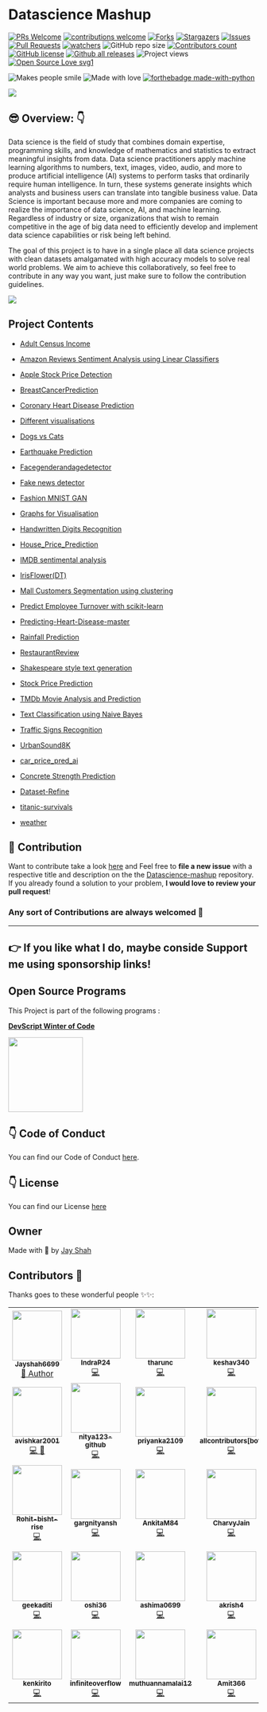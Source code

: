 # Datascience Mashup

 [![PRs Welcome](https://img.shields.io/badge/PRs-welcome-brightgreen.svg?style=flat-square)](http://makeapullrequest.com) 
 [![contributions welcome](https://img.shields.io/badge/contributions-welcome-brightgreen.svg?style=flat)](https://github.com/Jayshah6699/datascience-mashup/issues) 
 [![Forks](https://img.shields.io/github/forks/Jayshah6699/datascience-mashup?label=FORK&style=social)](https://github.com/Jayshah6699/datascience-mashup/network/members) 
 [![Stargazers](https://img.shields.io/github/stars/Jayshah6699/datascience-mashup?style=social)](https://github.com/Jayshah6699/datascience-mashup/stargazers) 
 [![Issues](https://img.shields.io/github/issues/Jayshah6699/datascience-mashup?logo=github)](https://github.com/Jayshah6699/datascience-mashup/issues) 
 [![Pull Requests](https://img.shields.io/github/issues-pr/Jayshah6699/datascience-mashup?color=blue&logo=github)](https://github.com/Jayshah6699/datascience-mashup/pulls) 
 [![watchers](https://img.shields.io/github/watchers/Jayshah6699/datascience-mashup?style=social)](https://github.com/Jayshah6699/datascience-mashup/watchers) 
 ![GitHub repo size](https://img.shields.io/github/repo-size/Jayshah6699/datascience-mashup?logo=github&style=social)
[![Contributors count](https://img.shields.io/github/contributors/Jayshah6699/datascience-mashup.svg)](https://GitHub.com/Jayshah6699/datascience-mashup/graphs/contributors/)
[![GitHub license](https://img.shields.io/github/license/Jayshah6699/datascience-mashup.svg)](https://github.com/Jayshah6699/datascience-mashup/blob/master/LICENSE)
[![Github all releases](https://img.shields.io/github/downloads/Jayshah6699/datascience-mashup/total.svg)](https://GitHub.com/Jayshah6699/datascience-mashup/releases/)
![Project views](https://gpvc.arturio.dev/Jayshah6699)
[![Open Source Love svg1](https://badges.frapsoft.com/os/v1/open-source.svg?v=103)](https://github.com/ellerbrock/open-source-badges/)


![Makes people smile](https://forthebadge.com/images/badges/makes-people-smile.svg)
![Made with love](https://forthebadge.com/images/badges/built-with-love.svg)
[![forthebadge made-with-python](http://ForTheBadge.com/images/badges/made-with-python.svg)](https://www.python.org/)

<img src=https://www.uat.edu/media/data-science-banner.png>


## :sunglasses:  Overview: :point_down:

Data science is the field of study that combines domain expertise, programming skills, and knowledge of mathematics and statistics to extract meaningful insights from data. Data science practitioners apply machine learning algorithms to numbers, text, images, video, audio, and more to produce artificial intelligence (AI) systems to perform tasks that ordinarily require human intelligence. In turn, these systems generate insights which analysts and business users can translate into tangible business value. Data Science is important because more and more companies are coming to realize the importance of data science, AI, and machine learning. Regardless of industry or size, organizations that wish to remain competitive in the age of big data need to efficiently develop and implement data science capabilities or risk being left behind.

The goal of this project is to have in a single place all data science projects with clean datasets amalgamated with high accuracy models to solve real world problems. We aim to achieve this collaboratively, so feel free to contribute in any way you want, just make sure to follow the contribution guidelines.

<img src=https://miro.medium.com/max/1104/0*8BYyKQB9Jjzbc9yD> 

## Project Contents


- [Adult Census Income](https://github.com/Jayshah6699/datascience-mashup/tree/main/Adult%20Census%20Income)

- [Amazon Reviews Sentiment Analysis using Linear Classifiers](https://github.com/Jayshah6699/datascience-mashup/tree/main/Amazon%20Reviews%20Sentiment%20Analysis%20using%20Linear%20Classifiers)

- [Apple Stock Price Detection](https://github.com/Jayshah6699/datascience-mashup/tree/main/Apple%20Stock%20Price%20Detection)

- [BreastCancerPrediction](https://github.com/Jayshah6699/datascience-mashup/tree/main/BreastCancerPrediction)

- [Coronary Heart Disease Prediction](https://github.com/Jayshah6699/datascience-mashup/tree/main/Coronary%20Heart%20Disease%20Prediction)

- [Different visualisations](https://github.com/Jayshah6699/datascience-mashup/tree/main/Different%20visualisations)

- [Dogs vs Cats](https://github.com/Jayshah6699/datascience-mashup/tree/main/Dogs%20vs%20Cats)

- [Earthquake Prediction](https://github.com/Jayshah6699/datascience-mashup/tree/main/Earthquake%20Prediction)

- [Facegenderandagedetector](https://github.com/Jayshah6699/datascience-mashup/tree/main/Facegenderandagedetector)

- [Fake news detector](https://github.com/Jayshah6699/datascience-mashup/tree/main/Fake%20news%20detector)

- [Fashion MNIST GAN](https://github.com/Jayshah6699/datascience-mashup/tree/main/Fashion%20MNIST%20GAN)

- [Graphs for Visualisation](https://github.com/Jayshah6699/datascience-mashup/tree/main/Graphs%20for%20Visualisation)

- [Handwritten Digits Recognition](https://github.com/Jayshah6699/datascience-mashup/tree/main/Handwritten%20Digits%20Recognition)

- [House_Price_Prediction](https://github.com/Jayshah6699/datascience-mashup/tree/main/House_Price_Prediction)

- [IMDB sentimental analysis](https://github.com/Jayshah6699/datascience-mashup/tree/main/IMDB%20sentimental%20analysis)

- [IrisFlower(DT)](https://github.com/Jayshah6699/datascience-mashup/tree/main/IrisFlower(DT))

- [Mall Customers Segmentation using clustering](https://github.com/Jayshah6699/datascience-mashup/tree/main/Mall%20Customers%20Segmentation%20using%20clustering)

- [Predict Employee Turnover with scikit-learn](https://github.com/Jayshah6699/datascience-mashup/tree/main/Predict%20Employee%20Turnover%20with%20scikit-learn)

- [Predicting-Heart-Disease-master](https://github.com/Jayshah6699/datascience-mashup/tree/main/Predicting-Heart-Disease-master)

- [Rainfall Prediction](https://github.com/Jayshah6699/datascience-mashup/tree/main/Rainfall%20Prediction)

- [RestaurantReview](https://github.com/Jayshah6699/datascience-mashup/tree/main/RestaurantReview)

- [Shakespeare style text generation](https://github.com/Jayshah6699/datascience-mashup/tree/main/Shakespeare%20style%20text%20generation)

- [Stock Price Prediction](https://github.com/Jayshah6699/datascience-mashup/tree/main/Stock%20Price%20Prediction)

- [TMDb Movie Analysis and Prediction](https://github.com/Jayshah6699/datascience-mashup/tree/main/TMDb%20Movie%20Analysis%20and%20Prediction)

- [Text Classification using Naive Bayes](https://github.com/Jayshah6699/datascience-mashup/tree/main/Text%20Classification%20using%20Naive%20Bayes)

- [Traffic Signs Recognition](https://github.com/Jayshah6699/datascience-mashup/tree/main/Traffic%20Signs%20Recognition)

- [UrbanSound8K](https://github.com/Jayshah6699/datascience-mashup/tree/main/UrbanSound8K)

- [car_price_pred_ai](https://github.com/Jayshah6699/datascience-mashup/tree/main/car_price_pred_ai)

- [Concrete Strength Prediction](https://github.com/Jayshah6699/datascience-mashup/tree/main/concrete%20strength%20prediction)

- [Dataset-Refine](https://github.com/Jayshah6699/datascience-mashup/tree/main/dataset-refine)

- [titanic-survivals](https://github.com/Jayshah6699/datascience-mashup/tree/main/titanic-survivals)

- [weather](https://github.com/Jayshah6699/datascience-mashup/tree/main/weather)


## :handshake: Contribution
Want to contribute take a look <a href="https://github.com/Jayshah6699/datascience-mashup/blob/main/CONTRIBUTING.md">here</a> and Feel free to **file a new issue** with a respective title and description on the the [Datascience-mashup](https://github.com/Jayshah6699/datascience-mashup/issues) repository. If you already found a solution to your problem, **I would love to review your pull request**! 
### Any sort of Contributions are always welcomed :tada:

---
## :point_right: If you like what I do, maybe conside Support me using sponsorship links!

## Open Source Programs
This Project is part of the following programs :


**[DevScript Winter of Code](https://devscript.tech/woc/)**

<img src="https://user-images.githubusercontent.com/57671048/103410240-809bcc80-4b90-11eb-894c-6d3980d1c5d8.png" width="150" height="150">


## :point_down: Code of Conduct

You can find our Code of Conduct [here](/CODE_OF_CONDUCT.md).

## :point_down: License

You can find our License [here](/LICENSE.md)

##  Owner
Made with :handshake: by [Jay Shah](https://github.com/Jayshah6633)


## Contributors 🌟

Thanks goes to these wonderful people ✨✨:
<table>
   <!--   ROW 1 -->
   <tr>
      <td align="center">
         <a href="https://github.com/Jayshah6699">
         <img src="https://avatars0.githubusercontent.com/u/38597612?v=4" width="100px" alt=""/><br />
         <sub><b>Jayshah6699</b></sub>
         </a><br />
         <a href="https://github.com/Jayshah6699/datascience-mashup/commits?author=Jayshah6699">
         👑 Author
         </a>
      </td>
            <td align="center">
         <a href="https://github.com/IndraP24">
         <img src="https://avatars1.githubusercontent.com/u/64627762?v=4" width="100px" alt=""/><br />
         <sub><b>IndraP24</b></sub>
         </a><br />
         <a href="https://github.com/Jayshah6699/datascience-mashup/commits?author=IndraP24">
         💻
         </a>
      </td>
      <td align="center">
         <a href="https://github.com/tharunc">
         <img src="https://avatars3.githubusercontent.com/u/68283386?v=4" width="100px" alt=""/><br />
         <sub><b>tharunc</b></sub>
         </a><br />
         <a href="https://github.com/Jayshah6699/datascience-mashup/commits?author=tharunc">
         💻
         </a>
      </td>
      <td align="center">
         <a href="https://github.com/keshav340">
         <img src="https://avatars3.githubusercontent.com/u/61562452?v=4" width="100px" alt=""/><br />
         <sub><b>keshav340</b></sub>
         </a><br />
         <a href="https://github.com/Jayshah6699/datascience-mashup/commits?author=keshav340">
         💻
         </a>
      </td>
      <td align="center">
         <a href="https://github.com/vaishnavi-1">
         <img src="https://avatars2.githubusercontent.com/u/62782231?v=4" width="100px" alt=""/><br />
         <sub><b>vaishnavi-1</b></sub>
         </a><br />
         <a href="https://github.com/Jayshah6699/datascience-mashup/commits?author=vaishnavi-1">
         💻
         </a>
      </td>
      <td align="center">
         <a href="https://github.com/Pranjal-2001">
         <img src="https://avatars2.githubusercontent.com/u/63138459?v=4" width="100px" alt=""/><br />
         <sub><b>Pranjal-2001</b></sub>
         </a><br />
         <a href="https://github.com/Jayshah6699/datascience-mashup/commits?author=Pranjal-2001">
         💻
         </a>
      </td>
      <td align="center">
         <a href="https://github.com/manvi0308">
         <img src="https://avatars1.githubusercontent.com/u/60390722?v=4" width="100px" alt=""/><br />
         <sub><b>manvi0308</b></sub>
         </a><br />
         <a href="https://github.com/Jayshah6699/datascience-mashup/commits?author=manvi0308">
         💻
         </a>
      </td>
   </tr>
   <!--     ROW 2 -->
   <td align="center">
      <a href="https://github.com/avishkar2001">
      <img src="https://avatars3.githubusercontent.com/u/60147538?v=4" width="100px" alt=""/><br />
      <sub><b>avishkar2001</b></sub>
      </a><br />
      <a href="https://github.com/Jayshah6699/datascience-mashup/commits?author=avishkar2001">
      💻 📖
      </a>
   </td>
   <td align="center">
      <a href="https://github.com/nitya123-github">
      <img src="https://avatars0.githubusercontent.com/u/53599318?v=4" width="100px" alt=""/><br />
      <sub><b>nitya123-github</b></sub>
      </a><br />
      <a href="https://github.com/Jayshah6699/datascience-mashup/commits?author=nitya123-github">
      💻
      </a>
   </td>
   <td align="center">
      <a href="https://github.com/priyanka2109">
      <img src="https://avatars3.githubusercontent.com/u/57538743?v=4" width="100px" alt=""/><br />
      <sub><b>priyanka2109</b></sub>
      </a><br />
      <a href="https://github.com/Jayshah6699/datascience-mashup/commits?author=priyanka2109">
      💻
      </a>
   </td>
   <td align="center">
      <a href="https://github.com/apps/allcontributors">
      <img src="https://avatars0.githubusercontent.com/in/23186?v=4" width="100px" alt=""/><br />
      <sub><b>allcontributors[bot]</b></sub>
      </a><br />
      <a href="https://github.com/Jayshah6699/datascience-mashup/commits?author=allcontributors[bot]">
      💻
      </a>
   </td>
   <td align="center">
      <a href="https://github.com/ksdkamesh99">
      <img src="https://avatars1.githubusercontent.com/u/46109386?v=4" width="100px" alt=""/><br />
      <sub><b>ksdkamesh99</b></sub>
      </a><br />
      <a href="https://github.com/Jayshah6699/datascience-mashup/commits?author=ksdkamesh99">
      💻
      </a>
   </td>
   <td align="center">
      <a href="https://github.com/madhurima99">
      <img src="https://avatars1.githubusercontent.com/u/56292303?v=4" width="100px" alt=""/><br />
      <sub><b>madhurima99</b></sub>
      </a><br />
      <a href="https://github.com/Jayshah6699/datascience-mashup/commits?author=madhurima99">
      💻
      </a>
   </td>
   <td align="center">
      <a href="https://github.com/pranai2279">
      <img src="https://avatars2.githubusercontent.com/u/55203562?v=4" width="100px" alt=""/><br />
      <sub><b>pranai2279</b></sub>
      </a><br />
      <a href="https://github.com/Jayshah6699/datascience-mashup/commits?author=pranai2279">
      💻
      </a>
   </td>
   </tr>
   <!--     ROW 3 -->
   <td align="center">
      <a href="https://github.com/Rohit-bisht-rise">
      <img src="https://avatars2.githubusercontent.com/u/61354524?v=4" width="100px" alt=""/><br />
      <sub><b>Rohit-bisht-rise</b></sub>
      </a><br />
      <a href="https://github.com/Jayshah6699/datascience-mashup/commits?author=Rohit-bisht-rise">
      💻
      </a>
   </td>
   <td align="center">
      <a href="https://github.com/gargnityansh">
      <img src="https://avatars3.githubusercontent.com/u/45964420?v=4" width="100px" alt=""/><br />
      <sub><b>gargnityansh</b></sub>
      </a><br />
      <a href="https://github.com/Jayshah6699/datascience-mashup/commits?author=gargnityansh">
      💻
      </a>
   </td>
   <td align="center">
      <a href="https://github.com/AnkitaM84">
      <img src="https://avatars0.githubusercontent.com/u/60255963?v=4" width="100px" alt=""/><br />
      <sub><b>AnkitaM84</b></sub>
      </a><br />
      <a href="https://github.com/Jayshah6699/datascience-mashup/commits?author=AnkitaM84">
      💻
      </a>
   </td>
   <td align="center">
      <a href="https://github.com/CharvyJain">
      <img src="https://avatars0.githubusercontent.com/u/69421337?v=4" width="100px" alt=""/><br />
      <sub><b>CharvyJain</b></sub>
      </a><br />
      <a href="https://github.com/Jayshah6699/datascience-mashup/commits?author=CharvyJain">
      💻
      </a>
   </td>
   <td align="center">
      <a href="https://github.com/ImgBotApp">
      <img src="https://avatars1.githubusercontent.com/u/31427850?v=4" width="100px" alt=""/><br />
      <sub><b>ImgBotApp</b></sub>
      </a><br />
      <a href="https://github.com/Jayshah6699/datascience-mashup/commits?author=ImgBotApp">
      🤖
      </a>
   </td>
   <td align="center">
      <a href="https://github.com/chetak123">
      <img src="https://avatars1.githubusercontent.com/u/53306550?v=4" width="100px" alt=""/><br />
      <sub><b>chetak123</b></sub>
      </a><br />
      <a href="https://github.com/Jayshah6699/datascience-mashup/commits?author=chetak123">
      💻
      </a>
   </td>
   <td align="center">
      <a href="https://github.com/sanjay270899">
      <img src="https://avatars3.githubusercontent.com/u/43892590?s=400&u=90093ab2ab5d924e910f261abc1fe110bd645cfa&v=4" width="100px" alt=""/><br />
      <sub><b>sanjay270899</b></sub>
      </a><br />
      <a href="https://github.com/Jayshah6699/datascience-mashup/commits?author=chetak123">
      💻
      </a>
   </td>
   </tr>
   <!--     ROW 4 -->
   <td align="center">
      <a href="https://github.com/geekaditi">
      <img src="https://avatars2.githubusercontent.com/u/49093585?s=400&v=4" width="100px" alt=""/><br />
      <sub><b>geekaditi</b></sub>
      </a><br />
      <a href="https://github.com/Jayshah6699/datascience-mashup/commits?author=avishkar2001">
      💻
      </a>
   </td>
   <td align="center">
      <a href="https://github.com/oshi36">
      <img src="https://avatars3.githubusercontent.com/u/47573417?s=400&u=673d86bb7f67e4bce870d382d1e31f50f76c66ce&v=4" width="100px" alt=""/><br />
      <sub><b>oshi36</b></sub>
      </a><br />
      <a href="https://github.com/Jayshah6699/datascience-mashup/commits?author=avishkar2001">
      💻
      </a>
   </td>
   <td align="center">
      <a href="https://github.com/ashima0699">
      <img src="https://avatars3.githubusercontent.com/u/56577619?s=400&u=cc6692d22cb94664bb8cf38681a46b8a13c9118a&v=4" width="100px" alt=""/><br />
      <sub><b>ashima0699</b></sub>
      </a><br />
      <a href="https://github.com/Jayshah6699/datascience-mashup/commits?author=avishkar2001">
      💻
      </a>
   </td>
   <td align="center">
      <a href="https://github.com/akrish4">
      <img src="https://avatars1.githubusercontent.com/u/61831021?s=400&u=31f7ece09fb07c20b3b97673f448e762dc0946b0&v=4" width="100px" alt=""/><br />
      <sub><b>akrish4</b></sub>
      </a><br />
      <a href="https://github.com/Jayshah6699/datascience-mashup/commits?author=avishkar2001">
      💻
      </a>
   </td>
   <td align="center">
      <a href="https://github.com/kanishkaa24">
      <img src="https://avatars3.githubusercontent.com/u/71253790?s=400&u=418d11472607d86ceb1467967332923ca56e2c30&v=4" width="100px" alt=""/><br />
      <sub><b>kanishkaa24</b></sub>
      </a><br />
      <a href="https://github.com/Jayshah6699/datascience-mashup/commits?author=avishkar2001">
      💻
      </a>
   </td>
   <td align="center">
      <a href="https://github.com/shraiyya">
      <img src="https://avatars2.githubusercontent.com/u/55914007?s=400&u=71c172656565be4b92d991fc39eface8cf0a5f6e&v=4" width="100px" alt=""/><br />
      <sub><b>shraiyya</b></sub>
      </a><br />
      <a href="https://github.com/Jayshah6699/datascience-mashup/commits?author=avishkar2001">
      💻
      </a>
   </td>
   <td align="center">
      <a href="https://github.com/AmanSingh0-0">
      <img src="https://avatars3.githubusercontent.com/u/42384948?s=400&v=4" width="100px" alt=""/><br />
      <sub><b>AmanSingh0-0</b></sub>
      </a><br />
      <a href="https://github.com/Jayshah6699/datascience-mashup/commits?author=avishkar2001">
      💻
      </a>
   </td>
   </tr>
   <!--     ROW 5 -->
   <td align="center">
      <a href="https://github.com/kenkirito">
      <img src="https://avatars0.githubusercontent.com/u/68530218?s=400&u=e0e75f16074881cba0c8d0963d5d07e299484bb3&v=4" width="100px" alt=""/><br />
      <sub><b>kenkirito</b></sub>
      </a><br />
      <a href="https://github.com/Jayshah6699/datascience-mashup/commits?author=avishkar2001">
      💻
      </a>
   </td>
   <td align="center">
      <a href="https://github.com/infiniteoverflow">
      <img src="https://avatars1.githubusercontent.com/u/40236624?s=400&u=77b6a64e485777217d1f9643d63b54371f637959&v=4" width="100px" alt=""/><br />
      <sub><b>infiniteoverflow</b></sub>
      </a><br />
      <a href="https://github.com/Jayshah6699/datascience-mashup/commits?author=avishkar2001">
      💻
      </a>
   </td>
   <td align="center">
      <a href="https://github.com/muthuannamalai12">
      <img src="https://avatars0.githubusercontent.com/u/64524822?s=400&u=c1f8f317ca1eb1340f411b69b3b7c85446303ae5&v=4" width="100px" alt=""/><br />
      <sub><b>muthuannamalai12</b></sub>
      </a><br />
      <a href="https://github.com/Jayshah6699/datascience-mashup/commits?author=avishkar2001">
      💻
      </a>
   </td>
   <td align="center">
      <a href="https://github.com/Amit366">
      <img src="https://avatars0.githubusercontent.com/u/60662775?s=460&v=4" width="100px" alt=""/><br />
      <sub><b>Amit366</b></sub>
      </a><br />
      <a href="https://github.com/Jayshah6699/datascience-mashup/commits?author=avishkar2001">
      💻
      </a>
   </td>
</table>
